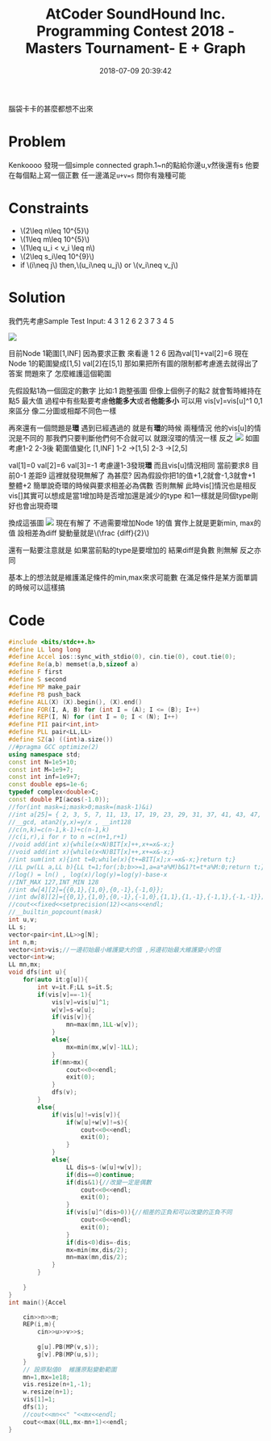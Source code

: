 ﻿---
title: AtCoder SoundHound Inc. Programming Contest 2018 -Masters Tournament- E + Graph
tags:
  - AtCoder
  - Graphs
categories:
  - Competitive Programming
date: 2018-07-09 20:39:42
---

腦袋卡卡的甚麼都想不出來

# Problem
Kenkoooo 發現一個simple connected graph.1~n的點給你邊u,v然後還有s
他要在每個點上寫一個正數
任一邊滿足`u+v=s`
問你有幾種可能

<!--more-->

# Constraints
* \\(2\leq n\leq 10^{5}\\)
* \\(1\leq m\leq 10^{5}\\)
* \\(1\leq u_i < v_i \leq n\\)
* \\(2\leq s_i\leq 10^{9}\\)
* if \\(i\neq j\\) then,\\(u_i\neq u_j\\) or \\(v_i\neq v_j\\)

# Solution
我們先考慮Sample Test
Input:
4 3
1 2 6
2 3 7
3 4 5

![](https://i.imgur.com/Kz64cYf.png)

目前Node 1範圍[1,INF] 因為要求正數
來看邊 1 2 6
因為val[1]+val[2]=6
現在Node 1的範圍變成[1,5] val[2]在[5,1]
那如果把所有圖的限制都考慮進去就得出了答案
問題來了 怎麼維護這個範圍

先假設點1為一個固定的數字 比如:1
跑整張圖
但像上個例子的點2 就會暫時維持在點5 最大值
過程中有些點要考慮**他能多大**或者**他能多小**
可以用 vis[v]=vis[u]^1 0,1來區分 像二分圖或相鄰不同色一樣

再來還有一個問題是**環**
遇到已經遇過的 就是有**環**的時候
兩種情況
他的vis[u]的情況是不同的
那我們只要判斷他們何不合就可以 就跟沒環的情況一樣
反之
![](https://i.imgur.com/N4oOehs.png)
如圖考慮1-2 2-3後
範圍值變化
[1,INF]
1-2 ->[1,5]
2-3 ->[2,5]

val[1]=0
val[2]=6
val[3]=-1
考慮邊1-3發現**環**
而且vis[u]情況相同
當前要求8 目前0-1 差距9
這裡就發現無解了
為甚麼?
因為假設你把1的值+1,2就會-1,3就會+1 整體+2
簡單說奇環的時候與要求相差必為偶數 否則無解 此時vis[]情況也是相反
vis[]其實可以想成是當1增加時是否增加還是減少的type 和1一樣就是同個type剛好也會出現奇環

換成這張圖
![](https://i.imgur.com/ZXqJwJH.png)
現在有解了
不過需要增加Node 1的值
實作上就是更新min, max的值
設相差為diff
變動量就是\\(\frac {diff}{2}\\)

還有一點要注意就是
如果當前點的type是要增加的 結果diff是負數 則無解 反之亦同

基本上的想法就是維護滿足條件的min,max來求可能數
在滿足條件是某方面單調的時候可以這樣搞


# Code
```cpp
#include <bits/stdc++.h>
#define LL long long
#define Accel ios::sync_with_stdio(0), cin.tie(0), cout.tie(0);
#define Re(a,b) memset(a,b,sizeof a)
#define F first
#define S second
#define MP make_pair
#define PB push_back
#define ALL(X) (X).begin(), (X).end()
#define FOR(I, A, B) for (int I = (A); I <= (B); I++)
#define REP(I, N) for (int I = 0; I < (N); I++)
#define PII pair<int,int>
#define PLL pair<LL,LL>
#define SZ(a) ((int)a.size())
//#pragma GCC optimize(2)
using namespace std;
const int N=1e5+10;
const int M=1e9+7;
const int inf=1e9+7;
const double eps=1e-6;
typedef complex<double>C;
const double PI(acos(-1.0));
//for(int mask=i;mask>0;mask=(mask-1)&i)
//int a[25]= { 2, 3, 5, 7, 11, 13, 17, 19, 23, 29, 31, 37, 41, 43, 47, 53, 59, 61, 67, 71, 73, 79, 83, 89, 97 };
//__gcd, atan2(y,x)=y/x , __int128
//c(n,k)=c(n-1,k-1)+c(n-1,k)
//c(i,r),i for r to n =c(n+1,r+1)
//void add(int x){while(x<N)BIT[x]++,x+=x&-x;}
//void add(int x){while(x<N)BIT[x]++,x+=x&-x;}
//int sum(int x){int t=0;while(x){t+=BIT[x];x-=x&-x;}return t;}
//LL pw(LL a,LL b){LL t=1;for(;b;b>>=1,a=a*a%M)b&1?t=t*a%M:0;return t;}
//log() = ln() , log(x)/log(y)=log(y)-base-x
//INT_MAX 127,INT_MIN 128
//int dw[4][2]={{0,1},{1,0},{0,-1},{-1,0}};
//int dw[8][2]={{0,1},{1,0},{0,-1},{-1,0},{1,1},{1,-1},{-1,1},{-1,-1}};
//cout<<fixed<<setprecision(12)<<ans<<endl;
//__builtin_popcount(mask)
int u,v;
LL s;
vector<pair<int,LL>>g[N];
int n,m;
vector<int>vis;//一邊初始最小維護變大的值 ,另邊初始最大維護變小的值 
vector<int>w;
LL mn,mx;
void dfs(int u){
	for(auto it:g[u]){
		int v=it.F;LL s=it.S;
		if(vis[v]==-1){
			vis[v]=vis[u]^1;
			w[v]=s-w[u];
			if(vis[v]){
				mn=max(mn,1LL-w[v]);
			}
			else{
				mx=min(mx,w[v]-1LL);
			}
			if(mn>mx){
				cout<<0<<endl;
				exit(0);
			}
			dfs(v);
		}
		else{
			if(vis[u]!=vis[v]){
				if(w[u]+w[v]!=s){
					cout<<0<<endl;
					exit(0);
				}
			}
			else{
				LL dis=s-(w[u]+w[v]);
				if(dis==0)continue;
				if(dis&1){//改變一定是偶數 
					cout<<0<<endl;
					exit(0);
				}
				if(vis[u]^(dis>0)){//相差的正負和可以改變的正負不同 
					cout<<0<<endl;
					exit(0);
				}
				if(dis<0)dis=-dis;
				mx=min(mx,dis/2);
				mn=max(mn,dis/2);
			}
		}
		
	}
}
int main(){Accel

	cin>>n>>m;
	REP(i,m){
		cin>>u>>v>>s;
		
		g[u].PB(MP(v,s));
		g[v].PB(MP(u,s));
	}
	// 設原點值0  維護原點變動範圍 
	mn=1,mx=1e18;
	vis.resize(n+1,-1);
	w.resize(n+1);
	vis[1]=1;
	dfs(1);
	//cout<<mn<<" "<<mx<<endl;
	cout<<max(0LL,mx-mn+1)<<endl;
}
```